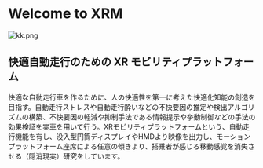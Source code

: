 # Welcome to XRM

![kk.png](https://imdl.naist.jp/ja/wp-content/uploads/sites/2/2021/09/kk.png)

## 快適自動走行のための XR モビリティプラットフォーム

快適な自動走行車を作るために、人の快適性を第一に考えた快適化知能の創造を目指す。自動走行ストレスや自動走行酔いなどの不快要因の推定や検出アルゴリズムの構築、不快要因の軽減や抑制手法である情報提示や挙動制御などの手法の効果検証を実車を用いて行う。XRモビリティプラットフォームという、自動走行機能を有し、没入型円筒ディスプレイやHMDより映像を出力し、モーションプラットフォーム座席による任意の傾きより、搭乗者が感じる移動感覚を消失させる（隠消現実）研究をしています。
